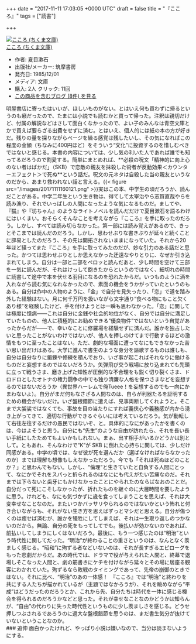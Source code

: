
+++
date = "2017-11-11 17:03:05 +0000 UTC"
draft = false
title = "『こころ』"
tags = ["読書"]

+++
<div class="hatena-asin-detail"><a href="http://www.amazon.co.jp/exec/obidos/ASIN/4480020152/bestylesnet-22/"><img src="https://images-fe.ssl-images-amazon.com/images/I/218613PP3RL._SL160_.jpg" class="hatena-asin-detail-image" alt="こころ (ちくま文庫)" title="こころ (ちくま文庫)"/></a><div class="hatena-asin-detail-info"><a href="http://www.amazon.co.jp/exec/obidos/ASIN/4480020152/bestylesnet-22/">こころ (ちくま文庫)</a><ul><li><span class="hatena-asin-detail-label">作者:</span> 夏目漱石</li><li><span class="hatena-asin-detail-label">出版社/メーカー:</span> 筑摩書房</li><li><span class="hatena-asin-detail-label">発売日:</span> 1985/12/01</li><li><span class="hatena-asin-detail-label">メディア:</span> 文庫</li><li><span class="hatena-asin-detail-label">購入</span>: 2人 <span class="hatena-asin-detail-label">クリック</span>: 11回</li><li><a href="http://d.hatena.ne.jp/asin/4480020152/bestylesnet-22" target="_blank">この商品を含むブログ (8件) を見る</a></li></ul></div><div class="hatena-asin-detail-foot"></div></div>明屋書店に寄ったはいいが、ほしいものがない。とはいえ何も買わずに帰るというのも癪だったので、たまには小説でも読むかと買って帰った。注釈は親切だけど、付属の解説などはさして面白くなかったので、よい子のみんなは青空文庫とかで買えば要らざる出費をせずに済む。とはいえ、個人的には紙の本の方が好きだ。残りの量を探りながらページを繰る感覚は残したいし、その気になればこの程度の金額（ちなみに400円ほど）をそういう“文化”に投資するのを惜しむべきではないと感じる。本書の内容については、少し気の利いた人であれば誰でも知ってるだろうので割愛する。簡単にまとめれば、**必殺の呪文「精神的に向上心のない者はばかだ」（SKB）で恋敵の親友を抹殺した術者が反動効果＜カウンターエフェクト＞で死ぬ**という話だ。呪文の元ネタは自殺した当の親友というなのだから、あまり救われない話と言える。{{< figure src="/images/20171111160121.png"  >}}実はこの本、中学生の頃だろうか、読んだことがある。中学二年生という生き物は、得てして太宰治やら志賀直哉やらを読み漁り、それでいっぱしの人間になったような気になるものだ。ましてや、『猫』や『坊ちゃん』のようなライトノベルを読んだだけで夏目漱石を語るわけにはいくまい。おそらくそんなことを考えながら『こころ』を手に取ったのだろう。しかし、すべては読み切らなかった。第一部には読み覚えがあるので、きっとそこまでは読んだのだろう。しかし、思わせぶりな書きぶりが延々と続くことに辟易としたのだろう、その先は開拓されないままになっていた。それから20年ほど経ってまた『こころ』を手に取ってみたのだが、妙な引力のある話だと思った。かつては思わせぶりとしか思えなかった迂遠なやりとりに、なぜか引き込まれてしまう。自分は一部と二部をペロッと読んだあと、少し時間を空けて三部を一気に読んだが、それはけっして飽きたからというのではなく、細切れの時間に読書して途中で本を伏せる羽目になるのを恐れたからだ。いつものように酒を入れながら読む気になれなかったので、素面の機会をうかがっていたというのもある。自分は作中の人物のように、「金」で自分を見失ったり、「恋」で道を踏み外した経験はない。月に何千万円を扱いながら文字通り“食べる物にもこと欠くあり様”を経験したけど、手を付けようとは一瞬も思わなかった。「恋」に関しては極度に憶病――これは自分に金銭や社会的地位がなく、自分では自分に満足していたものの、他人に積極的にお勧めできる“優良物件”ではないという自覚があったからだが――で、幸いなことに修羅場を経験せずに済んだ。誰かを独占したいと思ったことがないわけではないが、他人を押しのけてまで行動するほどの激情をもつに至ったことはない。ただ、劇的な場面に遭ってなにもできなかった苦い思い出だけはある。大学に進んで書生のような身分を謳歌するものは誰しも、自分は自分なりに鍛錬や修練を積んでおり、いざ事が起こればそれなりに働けるものだと妄想するのではないだろうか。矢弾飛び交う戦場に放り込まれても先頭に立って戦うさま、磨き上げた知性が圧倒的な不合理をも鋭く切り裂くさま、ドロドロとしたオトナの権力闘争の中でも独り清廉な人格を保つさまなどを妄想するのではないだろうか（異世界ハーレムで俺Tueee！を妄想するのでも一向にかまわないよ）。自分がまだ何もなさざる人間なのは、自らが利器たるを証明するための機会がないだけ。いざ盤根錯節に遭えば、見事両断してくれようと。そこまで大袈裟ではなくても、事故を目の当たりにすれば義侠心や義務感が内から湧き上がってきて、適切な行動ができるぐらいには考えているだろう。気が動転して右往左往するだけの愚民ではないぞ、と。具体的になにがあったかを書くのは、今はよそうと思う。自分にも“先生”のような自由が訪れたら、それを長い長い手紙にしたためてもよいかもしれない。まぁ、出す相手がいるかどうかは別として。ともあれ、そんなわけで“K”が SKB に倒れた心持ちに関しては、少しだけ同感がある。中学の頃では、なぜ彼が死を選んだか（選ばなければならなかったのか）までは理解も想像もしえなかっただろう。今でも「それは死ぬほどのことか？」と思わんでもない。しかし、“倫理”と生きていたと自負する人間にとって、なにかでそれをスパっと折られるのはなににも代えがたい苦痛なのだ。それまでは下らないと歯牙にもかけなかったことにやられたのならばなおのことだ。自分だって死にこそしなかったが、折れたものを継ぐのに大層時間を要したように思う。けれども、なにも気づかずに歳を食ってしまうことを思えば、それは大変幸せなことなのだ。またいつかバッサリやられるのではないかという怖れと付き合いながらも、それがない生き方を思えばずっとマシだと思える。自分が傷つくのは癒せば済むが、誰かを犠牲にしてしまえば、それは一生取り返しのつかないのだから。無論、自分の死をもってしてでも。後払いが効かないのであれば、前払いしてしまうにしくはないだろう。最後に、もう一つ感じたのは“明治”という時代性に関してだった。“明治”が終わることの重さというのは、なんとなく羨ましく感じる。“昭和”に殉ずる者などいないのは、それが長すぎるエピローグをもった悲劇だからだ。あの時代では、ドラマで役が与えられた人間と、終幕で退場しそこなった人間と、劇の筋書きにケチを付けながら延々とその場に居座る観客にわかれていた。殉ずるなら敗戦のタイミングであって、先帝の崩御のときではない。それに比べ、“明治”のあの一体感！　『こころ』では“明治”と終わりを共にする人たちが描かれているが（主題ではなかろうが）、それを眺めながら“平成”はどうだったのだろうとか、これから先、自分たちは時代を一体に感じる機会を得られるのだろうかなどと思った。それが幸せなことなのかどうかは知らんが、“自由”の代わりに失った時代性というものに少し羨ましさを感じる。どうせ押しつぶされるであろうのに過大な盤根錯節を思うのは、まだ書生気分が抜けていないということなのか。

<div class="section">
    ### 追伸
    面白かったけれど、やっぱり小説は嫌いなので、当分は読まないようにする。

</div>

